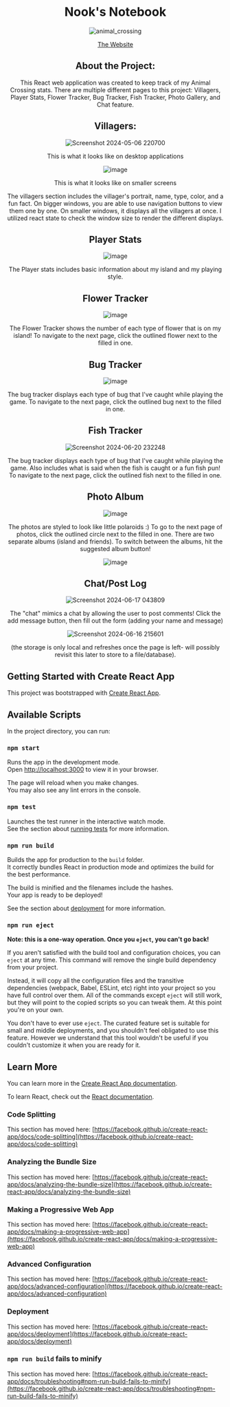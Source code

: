 <div align="center">

# Nook's Notebook

![animal_crossing](https://github.com/hmkuklinski/animal-crossing/assets/143479397/b7320c88-a23d-4ea3-af98-87cbd6acd62a)


[The Website](https://animal-crossing-hmk.vercel.app/)

## About the Project:
This React web application was created to keep track of my Animal Crossing stats. There are multiple different pages to this project: Villagers, Player Stats, Flower Tracker, Bug Tracker, Fish Tracker, Photo Gallery, and Chat feature.

## Villagers:

![Screenshot 2024-05-06 220700](https://github.com/hmkuklinski/animal-crossing/assets/143479397/40544529-1185-4b5d-be51-d323cd69b2ee)

This is what it looks like on desktop applications

![image](https://github.com/hmkuklinski/animal-crossing/assets/143479397/bafd9f14-a953-4b15-8a9b-628182e43302)

This is what it looks like on smaller screens

The villagers section includes the villager's portrait, name, type, color, and a fun fact. On bigger windows, you are able to use navigation buttons to view them one by one. On smaller windows, it displays all the villagers at once. I utilized react state to check the window size to render the different displays.

## Player Stats

![image](https://github.com/hmkuklinski/animal-crossing/assets/143479397/12f38b28-f4e7-41ca-b439-63ea53690347)

The Player stats includes basic information about my island and my playing style.

## Flower Tracker

![image](https://github.com/hmkuklinski/animal-crossing/assets/143479397/838e5f9a-287c-4a77-ada3-111b1d93cf5d)

The Flower Tracker shows the number of each type of flower that is on my island! To navigate to the next page, click the outlined flower next to the filled in one.


## Bug Tracker

![image](https://github.com/hmkuklinski/animal-crossing/assets/143479397/3f438ddd-59c6-4a0a-bb51-30f5352f534a)

The bug tracker displays each type of bug that I've caught while playing the game. To navigate to the next page, click the outlined bug next to the filled in one.

## Fish Tracker

![Screenshot 2024-06-20 232248](https://github.com/hmkuklinski/animal-crossing/assets/143479397/fa0e89b3-5def-484d-80b4-3285d2886fe7)

The bug tracker displays each type of bug that I've caught while playing the game. Also includes what is said when the fish is caught or a fun fish pun! To navigate to the next page, click the outlined fish next to the filled in one.

## Photo Album

![image](https://github.com/hmkuklinski/animal-crossing/assets/143479397/1708d60b-0964-4a8e-b782-f716cb17aa85)

The photos are styled to look like little polaroids :)
To go to the next page of photos, click the outlined circle next to the filled in one.
There are two separate albums (island and friends). To switch between the albums, hit the suggested album button!

![image](https://github.com/hmkuklinski/animal-crossing/assets/143479397/0edcd2cc-d296-4af0-b304-e942db442041)


## Chat/Post Log

![Screenshot 2024-06-17 043809](https://github.com/hmkuklinski/animal-crossing/assets/143479397/fcd42b80-3b92-4bce-9e9b-248fb41171fe)


The "chat" mimics a chat by allowing the user to post comments! Click the add message button, then fill out the form (adding your name and message)

![Screenshot 2024-06-16 215601](https://github.com/hmkuklinski/animal-crossing/assets/143479397/9b817e40-33c0-4d3a-b54a-28ece69dbd6d)


(the storage is only local and refreshes once the page is left- will possibly revisit this later to store to a file/database).

</div>

## Getting Started with Create React App

This project was bootstrapped with [Create React App](https://github.com/facebook/create-react-app).

## Available Scripts

In the project directory, you can run:

### `npm start`

Runs the app in the development mode.\
Open [http://localhost:3000](http://localhost:3000) to view it in your browser.

The page will reload when you make changes.\
You may also see any lint errors in the console.

### `npm test`

Launches the test runner in the interactive watch mode.\
See the section about [running tests](https://facebook.github.io/create-react-app/docs/running-tests) for more information.

### `npm run build`

Builds the app for production to the `build` folder.\
It correctly bundles React in production mode and optimizes the build for the best performance.

The build is minified and the filenames include the hashes.\
Your app is ready to be deployed!

See the section about [deployment](https://facebook.github.io/create-react-app/docs/deployment) for more information.

### `npm run eject`

**Note: this is a one-way operation. Once you `eject`, you can't go back!**

If you aren't satisfied with the build tool and configuration choices, you can `eject` at any time. This command will remove the single build dependency from your project.

Instead, it will copy all the configuration files and the transitive dependencies (webpack, Babel, ESLint, etc) right into your project so you have full control over them. All of the commands except `eject` will still work, but they will point to the copied scripts so you can tweak them. At this point you're on your own.

You don't have to ever use `eject`. The curated feature set is suitable for small and middle deployments, and you shouldn't feel obligated to use this feature. However we understand that this tool wouldn't be useful if you couldn't customize it when you are ready for it.

## Learn More

You can learn more in the [Create React App documentation](https://facebook.github.io/create-react-app/docs/getting-started).

To learn React, check out the [React documentation](https://reactjs.org/).

### Code Splitting

This section has moved here: [https://facebook.github.io/create-react-app/docs/code-splitting](https://facebook.github.io/create-react-app/docs/code-splitting)

### Analyzing the Bundle Size

This section has moved here: [https://facebook.github.io/create-react-app/docs/analyzing-the-bundle-size](https://facebook.github.io/create-react-app/docs/analyzing-the-bundle-size)

### Making a Progressive Web App

This section has moved here: [https://facebook.github.io/create-react-app/docs/making-a-progressive-web-app](https://facebook.github.io/create-react-app/docs/making-a-progressive-web-app)

### Advanced Configuration

This section has moved here: [https://facebook.github.io/create-react-app/docs/advanced-configuration](https://facebook.github.io/create-react-app/docs/advanced-configuration)

### Deployment

This section has moved here: [https://facebook.github.io/create-react-app/docs/deployment](https://facebook.github.io/create-react-app/docs/deployment)

### `npm run build` fails to minify

This section has moved here: [https://facebook.github.io/create-react-app/docs/troubleshooting#npm-run-build-fails-to-minify](https://facebook.github.io/create-react-app/docs/troubleshooting#npm-run-build-fails-to-minify)
